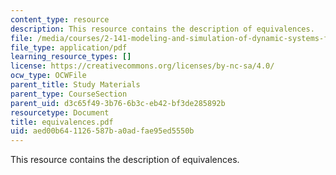 ```yaml
---
content_type: resource
description: This resource contains the description of equivalences.
file: /media/courses/2-141-modeling-and-simulation-of-dynamic-systems-fall-2006/aed00b641126587ba0adfae95ed5550b_equivalences.pdf
file_type: application/pdf
learning_resource_types: []
license: https://creativecommons.org/licenses/by-nc-sa/4.0/
ocw_type: OCWFile
parent_title: Study Materials
parent_type: CourseSection
parent_uid: d3c65f49-3b76-6b3c-eb42-bf3de285892b
resourcetype: Document
title: equivalences.pdf
uid: aed00b64-1126-587b-a0ad-fae95ed5550b
---
```

This resource contains the description of equivalences.